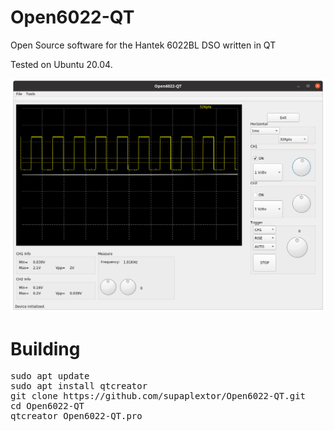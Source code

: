 # Open6022-QT
Open Source software for the Hantek 6022BL DSO written in QT

Tested on Ubuntu 20.04.

<img src="https://raw.githubusercontent.com/supaplextor/Open6022-QT/master/Screenshot%20from%202020-08-09%2007-32-11.png">

# Building

<pre>
sudo apt update
sudo apt install qtcreator
git clone https://github.com/supaplextor/Open6022-QT.git
cd Open6022-QT
qtcreator Open6022-QT.pro
</pre>
